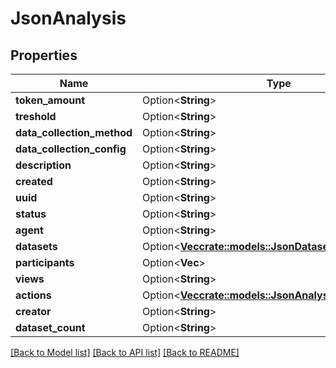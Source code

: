 # JsonAnalysis

## Properties

Name | Type | Description | Notes
------------ | ------------- | ------------- | -------------
**token_amount** | Option<**String**> |  | [optional]
**treshold** | Option<**String**> |  | [optional]
**data_collection_method** | Option<**String**> |  | [optional]
**data_collection_config** | Option<**String**> |  | [optional]
**description** | Option<**String**> |  | [optional]
**created** | Option<**String**> |  | [optional]
**uuid** | Option<**String**> |  | [optional]
**status** | Option<**String**> |  | [optional]
**agent** | Option<**String**> |  | [optional]
**datasets** | Option<[**Vec<crate::models::JsonDatasetInfo>**](json_DatasetInfo.md)> |  | [optional]
**participants** | Option<**Vec<String>**> |  | [optional]
**views** | Option<**String**> |  | [optional]
**actions** | Option<[**Vec<crate::models::JsonAnalysisRequestAction>**](json_AnalysisRequestAction.md)> |  | [optional]
**creator** | Option<**String**> |  | [optional]
**dataset_count** | Option<**String**> |  | [optional]

[[Back to Model list]](../README.md#documentation-for-models) [[Back to API list]](../README.md#documentation-for-api-endpoints) [[Back to README]](../README.md)


